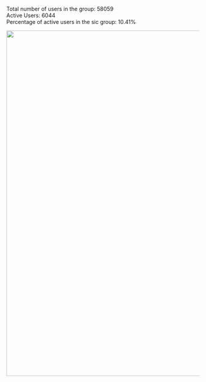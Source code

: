 Total number of users in the group: 58059     
Active Users: 6044      
Percentage of active users in the sic group: 10.41%      
<p align="center">
<img src="https://cdn.rawgit.com/tumarok/xm/master/gu/drivers_group.png" width="900">
</p>
